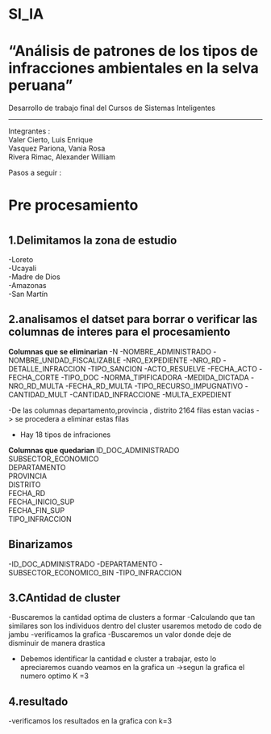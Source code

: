 # SI_IA

<h1>“Análisis de patrones de los tipos de infracciones ambientales en la selva peruana” </h1>
<span>Desarrollo de trabajo final del Cursos de Sistemas Inteligentes    </span>
<hr>

Integrantes : </br>
Valer Cierto, Luis Enrique  
Vasquez Pariona, Vania Rosa </br>
Rivera Rimac, Alexander William  

Pasos a seguir : 

<h1>Pre procesamiento<h1>
 
<h2>1.Delimitamos la zona de estudio </h2>

-Loreto</br>
-Ucayali</br>
-Madre de Dios</br>
-Amazonas</br>
-San Martín</br>
 
<h2>2.analisamos el datset para borrar o verificar las columnas de interes para el procesamiento </h2>
<strong>Columnas que se eliminarian </strong>
-N
-NOMBRE_ADMINISTRADO
-NOMBRE_UNIDAD_FISCALIZABLE
-NRO_EXPEDIENTE
-NRO_RD
-DETALLE_INFRACCION
-TIPO_SANCION
-ACTO_RESUELVE
-FECHA_ACTO
-FECHA_CORTE
-TIPO_DOC
-NORMA_TIPIFICADORA
-MEDIDA_DICTADA
-NRO_RD_MULTA
-FECHA_RD_MULTA
-TIPO_RECURSO_IMPUGNATIVO
-CANTIDAD_MULT
-CANTIDAD_INFRACCIONE
-MULTA_EXPEDIENT

-De las columnas departamento,provincia , distrito 
2164 filas estan vacias  - > se procedera a eliminar estas filas 

- Hay 18 tipos de infraciones 


<strong> Columnas que quedarian </strong>
ID_DOC_ADMINISTRADO <br>
SUBSECTOR_ECONOMICO <br>
DEPARTAMENTO<br>
PROVINCIA<br>
DISTRITO<br>
FECHA_RD<br>
FECHA_INICIO_SUP<br>
FECHA_FIN_SUP<br>
TIPO_INFRACCION<br>


<h2>Binarizamos </h2>
 -ID_DOC_ADMINISTRADO
 -DEPARTAMENTO
 -SUBSECTOR_ECONOMICO_BIN
 -TIPO_INFRACCION
 
<h2>3.CAntidad de cluster </h2>
 
-Buscaremos la cantidad optima de clusters a formar 
-Calculando que tan similares son los individuos dentro del cluster 
usaremos metodo de codo de jambu 
-verificamos la grafica 
-Buscaremos un valor donde deje de disminuir de manera drastica 
- Debemos identificar la cantidad e cluster a trabajar, esto lo apreciaremos cuando veamos en la grafica un 
->segun la grafica el numero optimo  K =3

<h2>4.resultado </h2>

-verificamos los resultados en la grafica 
con k=3